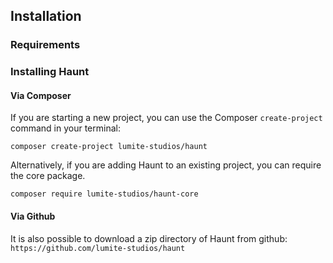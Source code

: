 ## Installation

### Requirements

### Installing Haunt

#### Via Composer
If you are starting a new project, you can use the Composer `create-project` command in your terminal:

`composer create-project lumite-studios/haunt`

Alternatively, if you are adding Haunt to an existing project, you can require the core package.

`composer require lumite-studios/haunt-core`

#### Via Github
It is also possible to download a zip directory of Haunt from github:
`https://github.com/lumite-studios/haunt`